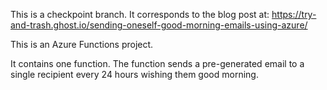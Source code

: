 This is a checkpoint branch. It corresponds to the blog post at: https://try-and-trash.ghost.io/sending-oneself-good-morning-emails-using-azure/

This is an Azure Functions project.

It contains one function. The function sends a pre-generated email to a single recipient every 24 hours wishing them good morning.